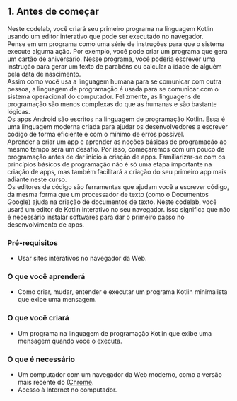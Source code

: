 <h2> 1. Antes de começar </h2>
Neste codelab, você criará seu primeiro programa na linguagem Kotlin usando um editor interativo que pode ser executado no navegador.
<br>
Pense em um programa como uma série de instruções para que o sistema execute alguma ação. Por exemplo, você pode criar um programa que gera um cartão de aniversário. Nesse programa, você poderia escrever uma instrução para gerar um texto de parabéns ou calcular a idade de alguém pela data de nascimento.
<br>
Assim como você usa a linguagem humana para se comunicar com outra pessoa, a linguagem de programação é usada para se comunicar com o sistema operacional do computador. Felizmente, as linguagens de programação são menos complexas do que as humanas e são bastante lógicas.
<br>
Os apps Android são escritos na linguagem de programação Kotlin. Essa é uma linguagem moderna criada para ajudar os desenvolvedores a escrever código de forma eficiente e com o mínimo de erros possível.
<br>
Aprender a criar um app e aprender as noções básicas de programação ao mesmo tempo será um desafio. Por isso, começaremos com um pouco de programação antes de dar início à criação de apps. Familiarizar-se com os princípios básicos de programação não é só uma etapa importante na criação de apps, mas também facilitará a criação do seu primeiro app mais adiante neste curso.
<br>
Os editores de código são ferramentas que ajudam você a escrever código, da mesma forma que um processador de texto (como o Documentos Google) ajuda na criação de documentos de texto. Neste codelab, você usará um editor de Kotlin interativo no seu navegador. Isso significa que não é necessário instalar softwares para dar o primeiro passo no desenvolvimento de apps.
<br>
<h3>Pré-requisitos</h3>

* Usar sites interativos no navegador da Web.
<h3>O que você aprenderá</h3>

* Como criar, mudar, entender e executar um programa Kotlin minimalista que exibe uma mensagem.
<h3>O que você criará</h3>

* Um programa na linguagem de programação Kotlin que exibe uma mensagem quando você o executa.
<h3>O que é necessário</h3>

* Um computador com um navegador da Web moderno, como a versão mais recente do (<a href="https://www.google.com/chrome/">Chrome</a>.
* Acesso à Internet no computador.